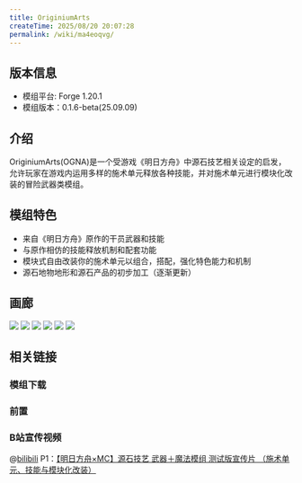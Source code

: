 ```yaml
---
title: OriginiumArts
createTime: 2025/08/20 20:07:28
permalink: /wiki/ma4eoqvg/
---
```


## 版本信息

- 模组平台: Forge 1.20.1
- 模组版本：0.1.6-beta(25.09.09)

## 介绍

OriginiumArts(OGNA)是一个受游戏《明日方舟》中源石技艺相关设定的启发，允许玩家在游戏内运用多样的施术单元释放各种技能，并对施术单元进行模块化改装的冒险武器类模组。

## 模组特色

- 来自《明日方舟》原作的干员武器和技能
- 与原作相仿的技能释放机制和配套功能
- 模块式自由改装你的施术单元以组合，搭配，强化特色能力和机制
- 源石地物地形和源石产品的初步加工（逐渐更新）

## 画廊

![](/assets/bsl_2.png)
![](/assets/intro4.png)
![](/assets/intro5.png)
![](/assets/intro6.png)
![](/assets/2025-09-09_18.29.59.png)
![](/assets/2025-09-09_18.28.35.png)

## 相关链接

### 模组下载

<LinkCard title="Modrinth" href="https://modrinth.com/mod/originiumarts" description="As this project is still in beta, please be sure to back up your work." icon="https://modrinth.com/favicon-light.ico" />

<!-- [Modrinth](https://modrinth.com/mod/originiumarts) -->

<LinkCard title="Curseforge" href="https://www.curseforge.com/minecraft/mc-mods/originiumarts" description="As this project is still in beta, please be sure to back up your work." icon="https://static-beta.curseforge.com/images/favicon.ico" />

<!-- [Curseforge](https://www.curseforge.com/minecraft/mc-mods/originiumarts) -->

<LinkCard title="MC百科" href="https://www.mcmod.cn/class/21880.html" description="OriginiumArts（OGNA）是一个受游戏《明日方舟》中源石技艺相关设定启发的的模组。" icon="https://www.mcmod.cn/static/public/images/favicon.ico" />

<!-- [MC百科](https://www.mcmod.cn/class/21880.html) -->

### 前置

<CardGrid>
  <LinkCard title="【MC百科】光子Photon" href="https://www.mcmod.cn/class/10618.html" />

  <LinkCard title="【MC百科】GeckoLib" href="https://www.mcmod.cn/class/3232.html" />

</CardGrid>

<!-- [【MC百科】光子Photon](https://www.mcmod.cn/class/10618.html)

[【MC百科】GeckoLib](https://www.mcmod.cn/class/3232.html) -->

### B站宣传视频

@[bilibili](BV1ADetzQEEw)
P1：[【明日方舟×MC】源石技艺 武器＋魔法模组 测试版宣传片 （施术单元、技能与模块化改装）](https://www.bilibili.com/video/BV1ADetzQEEw/)